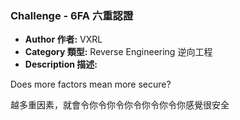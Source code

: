 ### Challenge - 6FA 六重認證

* **Author 作者:** VXRL
* **Category 類型:** Reverse Engineering 逆向工程
* **Description 描述:**
  
<p>Does more factors mean more secure?</p>
<p>越多重因素，就會令你令你令你令你令你令你感覺很安全</p>
